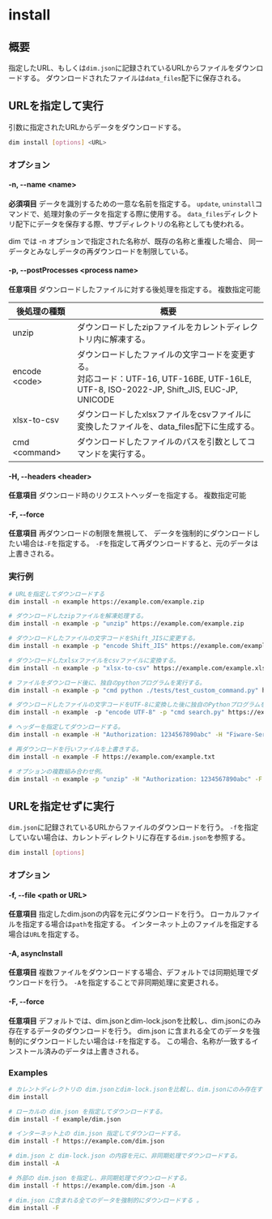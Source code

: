 # install

## 概要

指定したURL、もしくは`dim.json`に記録されているURLからファイルをダウンロードする。
ダウンロードされたファイルは`data_files`配下に保存される。

## URLを指定して実行

引数に指定されたURLからデータをダウンロードする。

```bash
dim install [options] <URL>
```

### オプション

#### -n, --name \<name\>

**必須項目**
データを識別するための一意な名前を指定する。
`update`, `uninstall`コマンドで、処理対象のデータを指定する際に使用する。
`data_files`ディレクトリ配下にデータを保存する際、サブディレクトリの名称としても使われる。

dim では -n オプションで指定された名称が、既存の名称と重複した場合、
同一データとみなしデータの再ダウンロードを制限している。

#### -p, --postProcesses \<process name\>

**任意項目**
ダウンロードしたファイルに対する後処理を指定する。
複数指定可能

| 後処理の種類    | 概要                                                                                                                                       |
| --------------- | ------------------------------------------------------------------------------------------------------------------------------------------ |
| unzip           | ダウンロードしたzipファイルをカレントディレクトリ内に解凍する。                                                                            |
| encode \<code\> | ダウンロードしたファイルの文字コードを変更する。<br>対応コード：UTF-16, UTF-16BE, UTF-16LE, UTF-8, ISO-2022-JP, Shift_JIS, EUC-JP, UNICODE |
| xlsx-to-csv     | ダウンロードしたxlsxファイルをcsvファイルに変換したファイルを、data_files配下に生成する。                                                  |
| cmd \<command\> | ダウンロードしたファイルのパスを引数としてコマンドを実行する。                                                                             |

#### -H, --headers \<header\>

**任意項目**
ダウンロード時のリクエストヘッダーを指定する。
複数指定可能

#### -F, --force

**任意項目**
再ダウンロードの制限を無視して、
データを強制的にダウンロードしたい場合は`-F`を指定する。
`-F`を指定して再ダウンロードすると、元のデータは上書きされる。

### 実行例

```bash
# URLを指定してダウンロードする
dim install -n example https://example.com/example.zip

# ダウンロードしたzipファイルを解凍処理する。
dim install -n example -p "unzip" https://example.com/example.zip

# ダウンロードしたファイルの文字コードをShift_JISに変更する。
dim install -n example -p "encode Shift_JIS" https://example.com/example.txt

# ダウンロードしたxlsxファイルをcsvファイルに変換する。
dim install -n example -p "xlsx-to-csv" https://example.com/example.xlsx

# ファイルをダウンロード後に、独自のpythonプログラムを実行する。
dim install -n example -p "cmd python ./tests/test_custom_command.py" https://example.com/example.xlsx

# ダウンロードしたファイルの文字コードをUTF-8に変換した後に独自のPythonプログラムを用いて検索を行う。
dim install -n example　-p "encode UTF-8" -p "cmd search.py" https://example.com/example.txt

# ヘッダーを指定してダウンロードする。
dim install -n example -H "Authorization: 1234567890abc" -H "Fiware-Service: example"  https://example.com/example.txt

# 再ダウンロードを行いファイルを上書きする。
dim install -n example -F https://example.com/example.txt

# オプションの複数組み合わせ例。
dim install -n example -p "unzip" -H "Authorization: 1234567890abc" -F https://example.com/example.zip
```

## URLを指定せずに実行

`dim.json`に記録されているURLからファイルのダウンロードを行う。
`-f`を指定していない場合は、カレントディレクトリに存在する`dim.json`を参照する。

```bash
dim install [options]
```

### オプション

#### -f, --file \<path or URL\>

**任意項目**
指定したdim.jsonの内容を元にダウンロードを行う。
ローカルファイルを指定する場合は`path`を指定する。
インターネット上のファイルを指定する場合は`URL`を指定する。

#### -A, asyncInstall

**任意項目**
複数ファイルをダウンロードする場合、デフォルトでは同期処理でダウンロードを行う。
`-A`を指定することで非同期処理に変更される。

#### -F, --force

**任意項目**
デフォルトでは、dim.jsonとdim-lock.jsonを比較し、dim.jsonにのみ存在するデータのダウンロードを行う。
dim.json に含まれる全てのデータを強制的にダウンロードしたい場合は`-F`を指定する。
この場合、名称が一致するインストール済みのデータは上書きされる。

### Examples

```bash
# カレントディレクトリの dim.jsonとdim-lock.jsonを比較し、dim.jsonにのみ存在するデータのダウンロードする。
dim install

# ローカルの dim.json を指定してダウンロードする。
dim install -f example/dim.json

# インターネット上の dim.json 指定してダウンロードする。
dim install -f https://example.com/dim.json

# dim.json と dim-lock.json の内容を元に、非同期処理でダウンロードする。
dim install -A

# 外部の dim.json を指定し、非同期処理でダウンロードする。
dim install -f https://example.com/dim.json -A

# dim.json に含まれる全てのデータを強制的にダウンロードする 。
dim install -F
```
